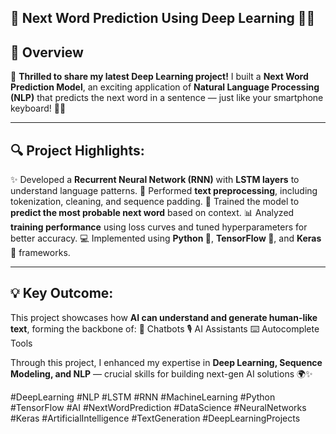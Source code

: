 ## 🧠 **Next Word Prediction Using Deep Learning** 🤖✨

## 📌 Overview  
🚀 **Thrilled to share my latest Deep Learning project!**
I built a **Next Word Prediction Model**, an exciting application of **Natural Language Processing (NLP)** that predicts the next word in a sentence — just like your smartphone keyboard! 📱💬

----

## 🔍 **Project Highlights:**
✨ Developed a **Recurrent Neural Network (RNN)** with **LSTM layers** to understand language patterns.
🧾 Performed **text preprocessing**, including tokenization, cleaning, and sequence padding.
🧠 Trained the model to **predict the most probable next word** based on context.
📊 Analyzed **training performance** using loss curves and tuned hyperparameters for better accuracy.
💻 Implemented using **Python 🐍**, **TensorFlow 🔢**, and **Keras 🧩** frameworks.

----

## 💡 **Key Outcome:**
This project showcases how **AI can understand and generate human-like text**, forming the backbone of:
🤖 Chatbots
🎙️ AI Assistants
⌨️ Autocomplete Tools

Through this project, I enhanced my expertise in **Deep Learning, Sequence Modeling, and NLP** — crucial skills for building next-gen AI solutions 🌍✨

#DeepLearning #NLP #LSTM #RNN #MachineLearning #Python #TensorFlow #AI #NextWordPrediction #DataScience #NeuralNetworks #Keras #ArtificialIntelligence #TextGeneration #DeepLearningProjects
